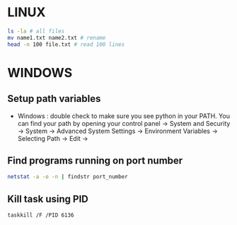 # LINUX
```bash
ls -la # all files
mv name1.txt name2.txt # rename
head -n 100 file.txt # read 100 lines
```
# WINDOWS

## Setup path variables
- Windows : double check to make sure you see python in your PATH. You can find your path by opening your control panel -> System and Security -> System -> Advanced System Settings -> Environment Variables -> Selecting Path -> Edit ->


## Find programs running on port number
```bash
netstat -a -o -n | findstr port_number
```

## Kill task using PID
```bash
taskkill /F /PID 6136
```

